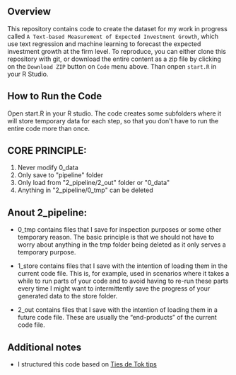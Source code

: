 Overview
--------

This repository contains code to create the dataset for my work in progress called `A Text-based Measurement of Expected Investment Growth`, which use text regression and machine learning to forecast the expected investment growth at the firm level. To reproduce, you can either clone this repository with git, or download the entire content as a zip file by clicking on the `Download ZIP` button on `Code` menu above. Than onpen `start.R` in your R Studio.

How to Run the Code
-------------------
Open start.R in your R studio. The code creates some subfolders where it will
store temporary data for each step, so that you don't have to run the entire
code more than once. 

CORE PRINCIPLE:
--------------
1. Never modify 0_data
2. Only save to "pipeline" folder
3. Only load from "2_pipeline/2_out" folder or "0_data"
4. Anything in "2_pipeline/0_tmp" can be deleted

Anout 2_pipeline:
----------------
- 0_tmp contains files that I save for inspection purposes or some other temporary reason. The basic principle is that we should not have to worry about anything in the tmp folder being deleted as it only serves a temporary purpose.

- 1_store contains files that I save with the intention of loading them in the current code file. This is, for example, used in scenarios where it takes a while to run parts of your code and to avoid having to re-run these parts every time I might want to intermittently save the progress of your generated data to the store folder.

- 2_out contains files that I save with the intention of loading them in a future code file. These are usually the “end-products” of the current code file.

Additional notes
----------------
- I structured this code based on [Ties de Tok tips](https://arc.eaa-online.org/blog/how-keep-your-projects-organized-part-1-folder-structure)



